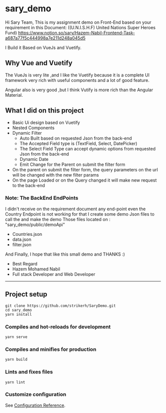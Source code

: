 # sary_demo
Hi Sary Team,
This is my assignment demo on Front-End based on your requirement in this Document: ((U.N.I.S.H.F) United Nations Super Heroes Fund)
 https://www.notion.so/sary/Hazem-Nabil-Frontend-Task-a687a77f5c444998a7e211d248a045d5

I Build it Based on VueJs and Vuetify. 

## Why Vue and Vuetify
The VueJs is very lite ,and I like the Vuetify because it is a complete UI framework very rich with useful 
components and a lot of good feature.

Angular also is very good ,but I think Vutify is more rich than the Angular Material.

## What I did on this project
- Basic Ui design based on Vuetify
- Nested Components
- Dynamic Filter 
  - Auto Built based on requested Json from the back-end
  - The Accepted Field type is (TextField, Select, DatePicker)
  - The Select Field Type can accept dynamic options from requested Json from the back-end
  - Dynamic Date
  - Emit Change for the Parent on submit the filter form
- On the parent on submit the filter form, the query parameters on the url will be changed with the new filter params
- On the page Loaded or on the Query changed it will make new request to the back-end

### Note: The BackEnd EndPoints
I didn't receive on the requirement document any end-point even the Country Endpoint is not working
for that I create some demo Json files to call the and make the demo
Those files located on : "sary_demo/public/demoApi"
 - Countries.json
 - data.json
 - filter.json


And Finally, I hope that like this small demo and THANKS :) 

 * Best Regard
 * Hazem Mohamed Nabil
 * Full stack Developer and Web Developer

-------

## Project setup
```
git clone https://github.com/strikerh/SaryDemo.git
cd sary_demo
yarn install
```

### Compiles and hot-reloads for development
```
yarn serve
```

### Compiles and minifies for production
```
yarn build
```

### Lints and fixes files
```
yarn lint
```

### Customize configuration
See [Configuration Reference](https://cli.vuejs.org/config/).
